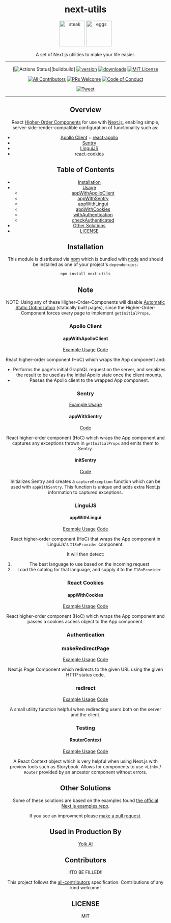 <center>

# next-utils

<img height="80" width="80" alt="steak" src="https://github.com/Yolk-HQ/next-utils/blob/master/other/steak.png?raw=true" />
<img height="80" width="80" alt="eggs" src="https://github.com/Yolk-HQ/next-utils/blob/master/other/eggs.png?raw=true" />

A set of Next.js utilities to make your life easier.

---

[![Actions Status][build-badge]][buildbuild]
[![version][version-badge]][package]
[![downloads][downloads-badge]][npmtrends]
[![MIT License][license-badge]][license]

[![All Contributors](https://img.shields.io/badge/all_contributors-1-orange.svg?style=flat-square)](#contributors)
[![PRs Welcome][prs-badge]][prs] [![Code of Conduct][coc-badge]][coc]

[![Tweet][twitter-badge]][twitter]

---

## Overview

React [Higher-Order Components](https://reactjs.org/docs/higher-order-components.html) for use with [Next.js](https://nextjs.org/), enabling simple, server-side-render-compatible configuration of functionality such as:

- [Apollo Client](https://github.com/apollographql/apollo-client) + [react-apollo](https://github.com/apollographql/react-apollo)
- [Sentry](https://sentry.io/for/javascript/)
- [LinguiJS](https://github.com/lingui/js-lingui)
- [react-cookies](https://github.com/bukinoshita/react-cookies)

## Table of Contents

- [Installation](#installation)
- [Usage](#usage)
  - [appWithApolloClient](#appwithapolloclient)
  - [appWithSentry](#appWithSentry)
  - [appWithLingui](#appWithLingui)
  - [appWithCookies](#appwithcookies)
  - [withAuthentication](#withauthentication)
  - [checkAuthenticated](#checkauthenticated)
- [Other Solutions](#other-solutions)
- [LICENSE](#license)

## Installation

This module is distributed via [npm][npm] which is bundled with [node][node] and
should be installed as one of your project's `dependencies`:

```sh
npm install next-utils
```

## Note

NOTE: Using any of these Higher-Order-Components will disable [Automatic Static Optimization](https://nextjs.org/docs/old#automatic-static-optimization) (statically built pages), since the Higher-Order-Component forces every page to implement `getInitialProps`.

### Apollo Client

#### appWithApolloClient

[Example Usage](https://github.com/Yolk-HQ/next-utils/tree/master/examples/appWithApolloClient.example.tsx)
[Code](https://github.com/Yolk-HQ/next-utils/tree/master/src/internal/appWithApolloClient.tsx)

React higher-order component (HoC) which wraps the App component and:

- Performs the page's initial GraphQL request on the server, and serializes the result to be used as the initial Apollo state once the client mounts.
- Passes the Apollo client to the wrapped App component.

### Sentry

[Example Usage](https://github.com/Yolk-HQ/next-utils/tree/master/examples/appWithSentry.example.tsx)

#### appWithSentry

[Code](https://github.com/Yolk-HQ/next-utils/tree/master/src/internal/appWithSentry.tsx)

React higher-order component (HoC) which wraps the App component and captures any exceptions thrown in `getInitialProps` and emits them to Sentry.

#### initSentry

[Code](https://github.com/Yolk-HQ/next-utils/tree/master/src/internal/initSentry.tsx)

Initializes Sentry and creates a `captureException` function which can be used with `appWithSentry`. This function is unique and adds extra Next.js information to captured exceptions.

### LinguiJS

#### appWithLingui

[Example Usage](https://github.com/Yolk-HQ/next-utils/tree/master/examples/appWithLingui.example.tsx)
[Code](https://github.com/Yolk-HQ/next-utils/tree/master/src/internal/appWithLingui.tsx)

React higher-order component (HoC) that wraps the App component in LinguiJs's `I18nProvider` component.

It will then detect:

1. The best language to use based on the incoming request
2. Load the catalog for that language, and supply it to the `I18nProvider`

### React Cookies

#### appWithCookies

[Example Usage](https://github.com/Yolk-HQ/next-utils/tree/master/examples/appWithCookies.example.tsx)
[Code](https://github.com/Yolk-HQ/next-utils/tree/master/src/internal/appWithCookies.tsx)

React higher-order component (HoC) which wraps the App component and passes a cookies access object to the App component.

### Authentication

### makeRedirectPage

[Example Usage](https://github.com/Yolk-HQ/next-utils/tree/master/examples/makeRedirectPage.example.tsx)
[Code](https://github.com/Yolk-HQ/next-utils/tree/master/src/internal/makeRedirectPage.tsx)

Next.js Page Component which redirects to the given URL using the given HTTP status code.

### redirect

[Example Usage](https://github.com/Yolk-HQ/next-utils/tree/master/examples/redirect.example.tsx)
[Code](https://github.com/Yolk-HQ/next-utils/tree/master/src/internal/redirect.ts)

A small utility function helpful when redirecting users both on the server and the client.

### Testing

#### RouterContext

[Example Usage](https://github.com/Yolk-HQ/next-utils/tree/master/examples/RouterContext.example.tsx)
[Code](https://github.com/Yolk-HQ/next-utils/tree/master/src/internal/RouterContext.ts)

A React Context object which is very helpful when using Next.js with preview tools such as Storybook. Allows for components to use `<Link>` / `Router` provided by an ancestor component without errors.

## Other Solutions

Some of these solutions are based on the examples found [the official Next.js examples repo](https://github.com/zeit/next.js/tree/master/examples).

If you see an improvment please [make a pull request][prs].

## Used in Production By

[Yolk AI](https://www.yolk.ai/)

## Contributors

!!TO BE FILLED!!

This project follows the [all-contributors](https://github.com/all-contributors/all-contributors) specification. Contributions of any kind welcome!

## LICENSE

MIT

[npm]: https://www.npmjs.com/
[node]: https://nodejs.org
[build-badge]: https://github.com/Yolk-HQ/next-utils/workflows/Test/badge.svg
[build]: https://github.com/Yolk-HQ/next-utils/actions
[coverage-badge]: https://img.shields.io/codecov/c/github/yolk-hq/next-utils.svg?style=flat-square
[coverage]: https://codecov.io/github/yolk-hq/next-utils
[version-badge]: https://img.shields.io/npm/v/next-utils.svg?style=flat-square
[package]: https://www.npmjs.com/package/@yolkai/next-utils
[downloads-badge]: https://img.shields.io/npm/dm/@yolkai/next-utils.svg?style=flat-square
[npmtrends]: http://www.npmtrends.com/@yolkai/next-utils
[license-badge]: https://img.shields.io/npm/l/@yolkai/next-utils.svg?style=flat-square
[license]: https://github.com/yolk-hq/next-utils/blob/master/LICENSE
[prs-badge]: https://img.shields.io/badge/PRs-welcome-brightgreen.svg?style=flat-square
[prs]: http://makeapullrequest.com
[coc-badge]: https://img.shields.io/badge/code%20of-conduct-ff69b4.svg?style=flat-square
[coc]: https://github.com/yolk-hq/next-utils/blob/master/other/CODE_OF_CONDUCT.md
[github-watch-badge]: https://img.shields.io/github/watchers/yolk-hq/next-utils.svg?style=social
[github-watch]: https://github.com/yolk-hq/next-utils/watchers
[github-star-badge]: https://img.shields.io/github/stars/yolk-hq/next-utils.svg?style=social
[github-star]: https://github.com/yolk-hq/next-utils/stargazers
[twitter]: https://twitter.com/intent/tweet?text=Check%20out%20next-utils%20by%20%40yolkai%20https%3A%2F%2Fgithub.com%2Fyolk-hq%2Fnext-utils%20%F0%9F%91%8D
[twitter-badge]: https://img.shields.io/twitter/url/https/github.com/testing-library/cypress-testing-library.svg?style=social
[emojis]: https://github.com/kentcdodds/all-contributors#emoji-key
[all-contributors]: https://github.com/all-contributors/all-contributors
